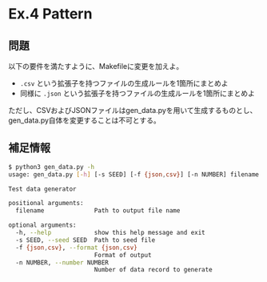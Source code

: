 # Ex.4 Pattern

## 問題

以下の要件を満たすように、Makefileに変更を加えよ。

- `.csv` という拡張子を持つファイルの生成ルールを1箇所にまとめよ
- 同様に `.json` という拡張子を持つファイルの生成ルールを1箇所にまとめよ

ただし、CSVおよびJSONファイルはgen_data.pyを用いて生成するものとし、gen_data.py自体を変更することは不可とする。

## 補足情報

```bash
$ python3 gen_data.py -h
usage: gen_data.py [-h] [-s SEED] [-f {json,csv}] [-n NUMBER] filename

Test data generator

positional arguments:
  filename              Path to output file name

optional arguments:
  -h, --help            show this help message and exit
  -s SEED, --seed SEED  Path to seed file
  -f {json,csv}, --format {json,csv}
                        Format of output
  -n NUMBER, --number NUMBER
                        Number of data record to generate
```
